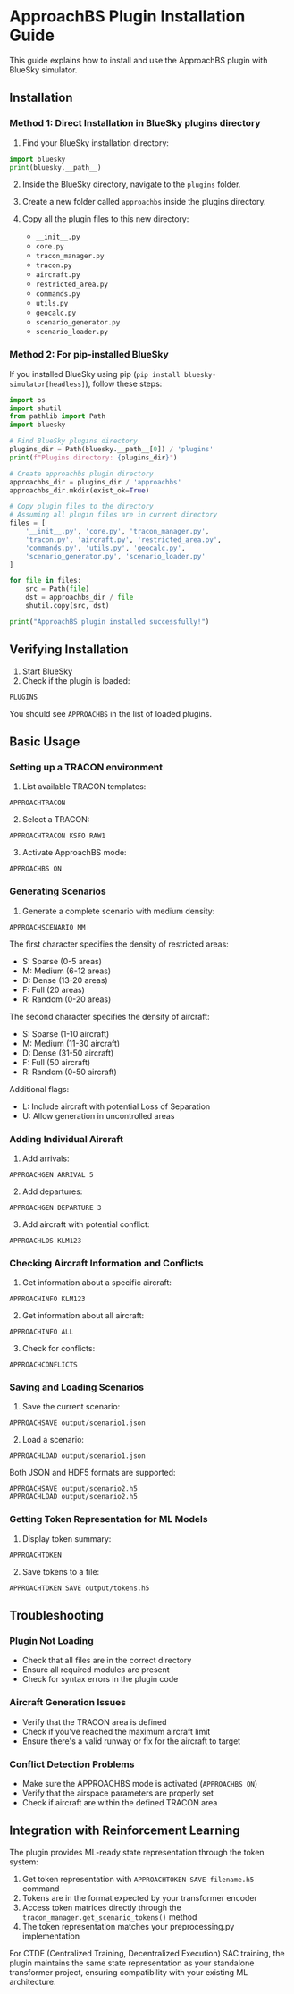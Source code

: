 # ApproachBS Plugin Installation Guide

This guide explains how to install and use the ApproachBS plugin with BlueSky simulator.

## Installation

### Method 1: Direct Installation in BlueSky plugins directory

1. Find your BlueSky installation directory:
```python
import bluesky
print(bluesky.__path__)
```

2. Inside the BlueSky directory, navigate to the `plugins` folder.

3. Create a new folder called `approachbs` inside the plugins directory.

4. Copy all the plugin files to this new directory:
   - `__init__.py`
   - `core.py`
   - `tracon_manager.py`
   - `tracon.py`
   - `aircraft.py`
   - `restricted_area.py`
   - `commands.py`
   - `utils.py`
   - `geocalc.py`
   - `scenario_generator.py`
   - `scenario_loader.py`

### Method 2: For pip-installed BlueSky

If you installed BlueSky using pip (`pip install bluesky-simulator[headless]`), follow these steps:

```python
import os
import shutil
from pathlib import Path
import bluesky

# Find BlueSky plugins directory
plugins_dir = Path(bluesky.__path__[0]) / 'plugins'
print(f"Plugins directory: {plugins_dir}")

# Create approachbs plugin directory
approachbs_dir = plugins_dir / 'approachbs'
approachbs_dir.mkdir(exist_ok=True)

# Copy plugin files to the directory
# Assuming all plugin files are in current directory
files = [
    '__init__.py', 'core.py', 'tracon_manager.py', 
    'tracon.py', 'aircraft.py', 'restricted_area.py',
    'commands.py', 'utils.py', 'geocalc.py',
    'scenario_generator.py', 'scenario_loader.py'
]

for file in files:
    src = Path(file)
    dst = approachbs_dir / file
    shutil.copy(src, dst)

print("ApproachBS plugin installed successfully!")
```

## Verifying Installation

1. Start BlueSky
2. Check if the plugin is loaded:
```
PLUGINS
```

You should see `APPROACHBS` in the list of loaded plugins.

## Basic Usage

### Setting up a TRACON environment

1. List available TRACON templates:
```
APPROACHTRACON
```

2. Select a TRACON:
```
APPROACHTRACON KSFO RAW1
```

3. Activate ApproachBS mode:
```
APPROACHBS ON
```

### Generating Scenarios

1. Generate a complete scenario with medium density:
```
APPROACHSCENARIO MM
```

The first character specifies the density of restricted areas:
- S: Sparse (0-5 areas)
- M: Medium (6-12 areas)
- D: Dense (13-20 areas)
- F: Full (20 areas)
- R: Random (0-20 areas)

The second character specifies the density of aircraft:
- S: Sparse (1-10 aircraft)
- M: Medium (11-30 aircraft)
- D: Dense (31-50 aircraft)
- F: Full (50 aircraft)
- R: Random (0-50 aircraft)

Additional flags:
- L: Include aircraft with potential Loss of Separation
- U: Allow generation in uncontrolled areas

### Adding Individual Aircraft

1. Add arrivals:
```
APPROACHGEN ARRIVAL 5
```

2. Add departures:
```
APPROACHGEN DEPARTURE 3
```

3. Add aircraft with potential conflict:
```
APPROACHLOS KLM123
```

### Checking Aircraft Information and Conflicts

1. Get information about a specific aircraft:
```
APPROACHINFO KLM123
```

2. Get information about all aircraft:
```
APPROACHINFO ALL
```

3. Check for conflicts:
```
APPROACHCONFLICTS
```

### Saving and Loading Scenarios

1. Save the current scenario:
```
APPROACHSAVE output/scenario1.json
```

2. Load a scenario:
```
APPROACHLOAD output/scenario1.json
```

Both JSON and HDF5 formats are supported:
```
APPROACHSAVE output/scenario2.h5
APPROACHLOAD output/scenario2.h5
```

### Getting Token Representation for ML Models

1. Display token summary:
```
APPROACHTOKEN
```

2. Save tokens to a file:
```
APPROACHTOKEN SAVE output/tokens.h5
```

## Troubleshooting

### Plugin Not Loading

- Check that all files are in the correct directory
- Ensure all required modules are present
- Check for syntax errors in the plugin code

### Aircraft Generation Issues

- Verify that the TRACON area is defined
- Check if you've reached the maximum aircraft limit
- Ensure there's a valid runway or fix for the aircraft to target

### Conflict Detection Problems

- Make sure the APPROACHBS mode is activated (`APPROACHBS ON`)
- Verify that the airspace parameters are properly set
- Check if aircraft are within the defined TRACON area

## Integration with Reinforcement Learning

The plugin provides ML-ready state representation through the token system:

1. Get token representation with `APPROACHTOKEN SAVE filename.h5` command
2. Tokens are in the format expected by your transformer encoder
3. Access token matrices directly through the `tracon_manager.get_scenario_tokens()` method
4. The token representation matches your preprocessing.py implementation

For CTDE (Centralized Training, Decentralized Execution) SAC training, the plugin maintains the same state representation as your standalone transformer project, ensuring compatibility with your existing ML architecture.
